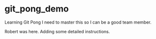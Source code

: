 # git_pong_demo

Learning Git Pong
I need to master this so I can be a good team member.

Robert was here. Adding some detailed instructions.